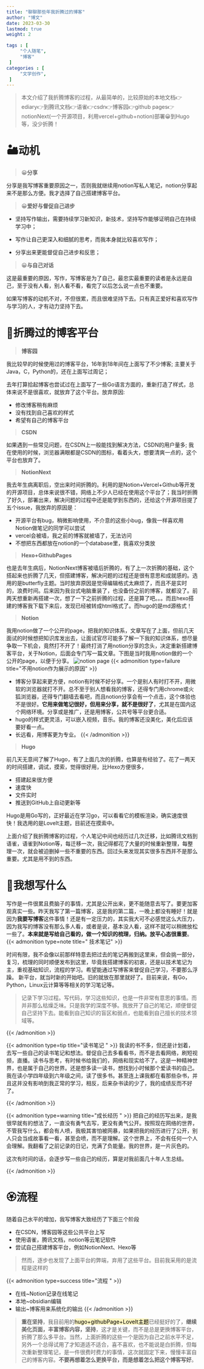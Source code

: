 ```yaml
---
title: "聊聊那些年我折腾过的博客"                         
author: "博文"   
date: 2023-03-30        
lastmod: true     
weight: 2

tags : [                                    
     "个人随笔",
     "博客"
 ]
categories : [                              
     "文学创作",
 ]
---
```

> 本文介绍了我折腾博客的过程，从最简单的，比较原始的本地文档👉ediary👉到腾讯文档👉语雀👉csdn👉博客园👉github pages👉notionNext(一个开源项目，利用vercel+github+notion)部署😀到Hugo等，没少折腾！

# 🏜️动机

> 😀**分享**

分享是我写博客重要原因之一，否则我就继续用notion写私人笔记，notion分享起来不是那么方便。我才选择了自己搭建博客平台。

> 😀**爱好与督促自己进步**

- 坚持写作输出，需要持续学习新知识，新技术，坚持写作能够证明自己在持续学习中；
- 写作让自己更深入和细腻的思考，而我本身就比较喜欢写作；

- 分享出来更能督促自己进步和反思；

> 😀**与自己对话**

这是最重要的原因，写作，写博客是为了自己，最忠实最重要的读者是永远是自己，至于没有人看，别人看不看，看完了以后怎么说一点也不重要。

如果写博客的动机不对，不但很累，而且很难坚持下去。只有真正爱好和喜欢写作与学习的人，才有动力坚持下去。

# 🐶折腾过的博客平台

> **博客园**

我比较早的时候使用过的博客平台，16年到18年间在上面写了不少博客; 主要关于Java，C，Python的，还在上面写过周记；

去年打算拾起博客也尝试过在上面写了一些Go语言方面的，重新打造了样式，总体来说不是很喜欢，就放弃了这个平台。放弃原因:

- 修改博客稍有麻烦
- 没有找到自己喜欢的样式
- 希望有自己的博客平台

>  **CSDN** 

如果遇到一些常见问题，在CSDN上一般能找到解决方法，CSDN的用户量多; 我在使用的时候，浏览器满眼都是CSDN的图标，看着头大，想要清爽一点的，这个平台也放弃了。

> **NotionNext**  

我去年生病离职后，空出来时间折腾的。利用的是Notion+Vercel+Github等开发的开源项目，总体来说很不错，网络上不少人已经在使用这个平台了；我当时折腾了好久，部署出来，解决问题的过程中还是能学到东西的，还给这个开源项目提了五个issue，我放弃的原因是：

- 开源平台有bug，稍微影响使用，不介意的这些小bug，像我一样喜欢用Notion做笔记的同学可以尝试
- vercel会被墙，我之前的博客就被墙了，无法访问
- 不想把东西都放在notion的一个database里，我喜欢分类放

> **Hexo+GithubPages** 

也是去年生病后，NotionNext博客被墙后折腾的，有了上一次折腾的基础，这个搭起来也折腾了几天，但搭建博客，解决问题的过程还是很有意思和成就感的。选用的是butterfly主题。当时放弃原因是觉得编辑格式太麻烦了，而且不是实时的，浪费时间。后来因为我台式电脑重装了，也没备份之前的博客，就都没了。前两天想重新再搭建一次，想了一下之前折腾的过程，还是算了吧。。。而且hexo搭建的博客我下载下来后，发现已经被转成html格式了。而hugo的是md源格式！

> **Notion** 

我用notion做了一个公开的page，把我的知识体系，文章写在了上面，但前几天面试的时候想把知识库发出去，让面试官尽可能多了解一下我的知识体系，想尽量争取一下机会，竟然打不开了！最终打消了用notion分享的念头，决定重新搭建博客平台，关于Notion，后面会专门写一篇文章。下图是当时我用notion做的一个公开的page，以便于分享。
![notion page](/go基础/20230428151236.png)
{{< admonition type=failure title="不用notion作为展示的原因"  >}}
-   博客分享起来更方便，notion有时候不好分享。一个是别人有时打不开，用微软的浏览器就打不开。总不至于别人想看我的博客，还得专门用chrome或火狐浏览器，还得专门翻墙去看吧，而且notion分享会有一个点击，这个体验也不是很好。**它用来做笔记很好，但用来分享，就不是很好了**，尤其是在国内这个网络环境。分享或是推广，还是用博客，公共号等平台更合适。
-   hugo的样式更灵活，可以嵌入视频，音乐。我的博客还没美化，美化后应该要好看一点。
-   长远看，用博客更为专业。
{{< /admonition >}}

> **Hugo**

前几天无意间了解了Hugo，有了上面几次的折腾，也算是有经验了。花了一两天的时间搭建，调试，摸索，觉得很好用，比Hexo方便很多，

- 搭建起来很方便
- 速度快
- 文件实时
- 推送到GitHub上自动更新等

Hugo是用Go写的，正好最近在学习go，可以看看它的模板渲染，确实速度很快！我选用的是LoveIt主题，目前还在摸索中。

上面介绍了我折腾博客的过程，个人笔记中间也经历过几次迁移，比如腾讯文档到语雀，语雀到Notion等，每迁移一次，我记得都花了大量的时候重新整理，每整理一次，就会被迫删掉一些不重要的东西。回过头来发现其实很多东西并不是那么重要。尤其是用不到的东西。

# 🍄我想写什么

写作是一件很累且费脑子的事情，尤其是公开出来，更不能随意去写了。要更加客观真实一些。昨天我写了第一篇博客，这是我的第二篇，一晚上都没有睡好！就是因为**我要写博客**这件事情！还是有一定压力的，其实我大可不必感觉这么大压力，因为我写的博客没有那么多人看，或者是说，基本没人看，这样不就可以稍微放松一些了。**本来就是写给自己看的，做一个知识的梳理，归纳。放平心态很重要**。
{{< admonition type=note title=" 技术笔记"  >}}

时间有限，我不会像以前那样特意去把过去的笔记再搬到这里来，但会挑一部分，复习，梳理的同时顺便发布到这里，毕竟我搭建博客的初衷，还是以技术笔记为主，重视基础知识，流程的学习。希望能通过写博客来督促自己学习，不要那么浮躁。
新平台，就当时新的开始吧。旧的就放在那里就好了。目前来说，有Go，Python，Linux云计算等等相关的学习笔记等。

>记录下学习过程。写代码，学习这些知识，也是一件非常有意思的事情。而并非那么枯燥乏味。只是我学的深度不够。我放开了自己的笔记，顺便督促自己坚持下去。能看到自己知识的盲区和弱点，也能看到自己擅长的技术领域等。

{{< /admonition >}}

{{< admonition type=tip title="读书笔记 "  >}}
我读的书不多，但还是计划着，去写一些自己的读书笔记和想法。督促自己去多看看书，而不是去看网络，刷短视频，直播。读书与思考，有时候书给我们的，网络和现实给不了。这是一种精神世界，也是属于自己的世界。还是想多读一读书，想找到小时候那个爱读书的自己。我在读小学四年级到六年级之间，读了很多书。甚至连上课我都在看那些杂书，并且这并没有影响到我正常的学习，相反，后来杂书读的少了，我的成绩反而不好了。

{{< /admonition >}}


{{< admonition type=warning  title="成长经历 "  >}}
把自己的经历写出来，是我很早就有的想法了，一直没有勇气去写，更没有勇气公开。按照现在网络的世界，不管我写什么，都会有人喷，我极其害怕被网暴，如果把我的经历进行了公开，别人只会当成故事看一看，甚至会喷，而不是理解。这个世界上，不会有任何一个人会理解。我翻看了之前记录的日记，充满了负能量。我的世界，是一片灰色的。

这次有时间的话，会逐步写一些自己的经历，算是对我前面几十年人生总结。

{{< /admonition >}}


# 🏵️流程

随着自己水平的增加，我写博客大致经历了下面三个阶段
- 在CSDN，博客园等这些公共平台上写
- 使用语雀，腾讯文档，notion等云笔记软件
- 尝试自己搭建博客平台，例如NotionNext、Hexo等

> 然而，逐步也发现了上面平台的弊端，弃用了这些平台。目前我采用的是流程是这样的

{{< admonition type=success  title="流程 "  >}}

- 在线~Notion记录在线笔记
- 本地~obsidian编辑
- 输出~博客用来系统化的输出
{{< /admonition >}}

> **重在坚持**，我目前用的<mark style="background: #FFF3A3A6;">hugo+githubPage+LoveIt主题</mark>已经挺好的了，**继续美化页面，丰富博客内容，坚持**，这才是关键，而不是总是更换博客平台，折腾了那么多平台。当然，上面折腾的这些一个是因为自己之前水平不足，另外一个总得试用了才知道适不适合，喜不喜欢，也不能说是白折腾，但每次重新整理笔记，是一件很费时费力的事情，这次就固定下来，慢慢丰富自己的博客内容。**不要再想着怎么更换平台，而是想着怎么把这个博客写好**。